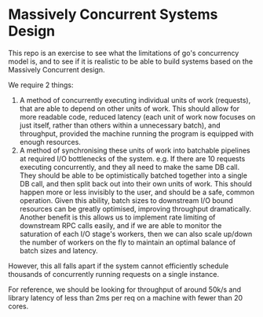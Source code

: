 # Massively Concurrent Systems Design

This repo is an exercise to see what the limitations of go's concurrency model is, and to see if it is realistic to be able to build systems based on the Massively Concurrent design.

We require 2 things:

1. A method of concurrently executing individual units of work (requests), that are able to depend on other units of work.
   This should allow for more readable code, reduced latency (each unit of work now focuses on just itself, rather than others within a unnecessary batch), and throughput, provided the machine running the program is equipped with enough resources.
2. A method of synchronising these units of work into batchable pipelines at required I/O bottlenecks of the system.
  e.g. If there are 10 requests executing concurrently, and they all need to make the same DB call.
  They should be able to be optimistically batched together into a single DB call, and then split back out into their own units of work.
  This should happen more or less invisibly to the user, and should be a safe, common operation.
  Given this ability, batch sizes to downstream I/O bound resources can be greatly optimised, improving throughput dramatically.
  Another benefit is this allows us to implement rate limiting of downstream RPC calls easily, and if we are able to monitor the saturation of each I/O stage's workers, then we can also scale up/down the number of workers on the fly to maintain an optimal balance of batch sizes and latency.

However, this all falls apart if the system cannot efficiently schedule thousands of concurrently running requests on a single instance.

For reference, we should be looking for throughput of around 50k/s and library latency of less than 2ms per req on a machine with fewer than 20 cores.
